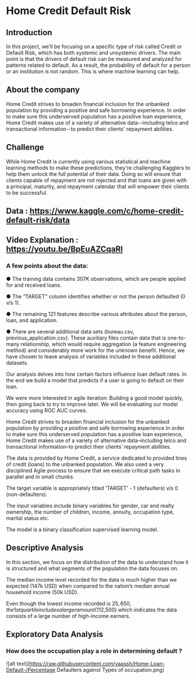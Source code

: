 # Home Credit Default Risk

## Introduction
In this project, we’ll be focusing on a specific type of risk called Credit or Default Risk, which has both systemic and unsystemic drivers. The main point is that the drivers of default risk can be measured and analyzed for patterns related to default. As a result, the probability of default for a person or an institution is not random. This is where machine learning can help.

## About the company
Home Credit strives to broaden financial inclusion for the unbanked population by providing a positive and safe borrowing experience. In order to make sure this underserved population has a positive loan experience, Home Credit makes use of a variety of alternative data--including telco and transactional information--to predict their clients' repayment abilities.

## Challenge
While Home Credit is currently using various statistical and machine learning methods to make these predictions, they're challenging Kagglers to help them unlock the full potential of their data. Doing so will ensure that clients capable of repayment are not rejected and that loans are given with a principal, maturity, and repayment calendar that will empower their clients to be successful.

## Data : https://www.kaggle.com/c/home-credit-default-risk/data

## Video Explanation : https://youtu.be/BpEuAZCqaRI

### A few points about the data:
● The training data contains 307K observations, which are people applied for and received loans.

● The “TARGET” column identifies whether or not the person defaulted (0 v/s 1).

● The remaining 121 features describe various attributes about the person, loan, and application.

● There are several additional data sets (bureau.csv, previous_application.csv). These auxiliary
files contain data that is one-to-many relationship, which would require aggregation (a feature engineering method) and considerably more work for the unknown benefit. Hence, we have chosen to leave analysis of variables included in these additional datasets.

Our analysis delves into how certain factors influence loan default rates. In the end we build a model that predicts if a user is going to default on their loan.

We were more interested in agile iteration: Building a good model quickly, then going back to try to improve later. We will be evaluating our model accuracy using ROC AUC curves.
   
Home Credit strives to broaden financial inclusion for the unbanked population by providing a positive and
safe borrowing experience.In order to make sure this underserved population has a positive loan
experience, Home Credit makes use of a variety of alternative data–including telco and transactional
information–to predict their clients’ repayment abilities.
 
The data is provided by Home Credit, a service dedicated to provided lines of credit (loans) to the unbanked population.
We also used a very disciplined Agile process to ensure that we execute critical path tasks in parallel and in small chunks.

The target variable is appropriately titled ‘TARGET’ - 1 (defaulters) v/s 0 (non-defaulters).

The input variables include binary variables for gender, car and realty ownership, the number of children,
income, annuity, occupation type, marital status etc.

The model is a binary classification supervised learning model.

## Descriptive Analysis

In this section, we focus on the distribution of the data to understand how it is structured and what
segments of the population the data focuses on.

The median income level recorded for the data is much higher than we expected (147k USD) when compared to the nation’s median annual household income (50k USD).
 
Even though the lowest income recorded is $25,650, the 1st quartile includes a larger amount ($112,500) which indicates the data consists of a large number of high-income earners.

## Exploratory Data Analysis

### How does the occupation play a role in determining default ?
![alt text](https://raw.githubusercontent.com/yaassh/Home-Loan-Default-/Percentage Defaulters against Types of occupation.png)
